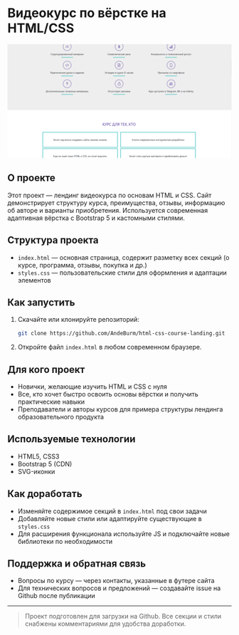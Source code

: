 # Видеокурс по вёрстке на HTML/CSS
![HTML/CSS Course Landing Preview](preview.PNG)

## О проекте

Этот проект — лендинг видеокурса по основам HTML и CSS. Сайт демонстрирует структуру курса, преимущества, отзывы, информацию об авторе и варианты приобретения. Используется современная адаптивная вёрстка с Bootstrap 5 и кастомными стилями.

## Структура проекта

- `index.html` — основная страница, содержит разметку всех секций (о курсе, программа, отзывы, покупка и др.)
- `styles.css` — пользовательские стили для оформления и адаптации элементов

## Как запустить

1. Скачайте или клонируйте репозиторий:
   ```sh
   git clone https://github.com/AndeBurm/html-css-course-landing.git
   ```
2. Откройте файл `index.html` в любом современном браузере.

## Для кого проект
- Новички, желающие изучить HTML и CSS с нуля
- Все, кто хочет быстро освоить основы вёрстки и получить практические навыки
- Преподаватели и авторы курсов для примера структуры лендинга образовательного продукта

## Используемые технологии
- HTML5, CSS3
- Bootstrap 5 (CDN)
- SVG-иконки

## Как доработать
- Изменяйте содержимое секций в `index.html` под свои задачи
- Добавляйте новые стили или адаптируйте существующие в `styles.css`
- Для расширения функционала используйте JS и подключайте новые библиотеки по необходимости

## Поддержка и обратная связь
- Вопросы по курсу — через контакты, указанные в футере сайта
- Для технических вопросов и предложений — создавайте issue на Github после публикации

---

> Проект подготовлен для загрузки на Github. Все секции и стили снабжены комментариями для удобства доработки. 